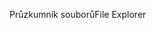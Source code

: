 <span data-ttu-id="a1a25-101">Průzkumník souborů</span><span class="sxs-lookup"><span data-stu-id="a1a25-101">File Explorer</span></span>